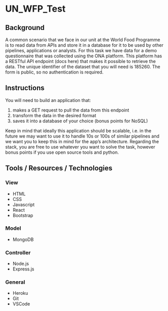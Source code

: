 # UN_WFP_Test

## Background
A common scenario that we face in our unit at the World Food Programme is to read data
from APIs and store it in a database for it to be used by other pipelines, applications or
analysts. For this task we have data for a demo questionnaire that was collected using the
ONA platform. This platform has a RESTful API endpoint (docs here) that makes it possible to
retrieve the data. The unique identifier of the dataset that you will need is 185260. The form
is public, so no authentication is required. 

## Instructions
You will need to build an application that:
1. makes a GET request to pull the data from this endpoint
2. transform the data in the desired format
3. saves it into a database of your choice (bonus points for NoSQL)

Keep in mind that ideally this application should be scalable, i.e. in the future we may want
to use it to handle 10s or 100s of similar pipelines and we want you to keep this in mind for
the app’s architecture. Regarding the stack, you are free to use whatever you want to solve the task, however
bonus points if you use open source tools and python.

## Tools / Resources / Technologies
### View
* HTML
* CSS
* Javascript
* React
* Bootstrap
### Model
* MongoDB
### Controller
* Node.js
* Express.js
### General
* Heroku
* Git
* VSCode

